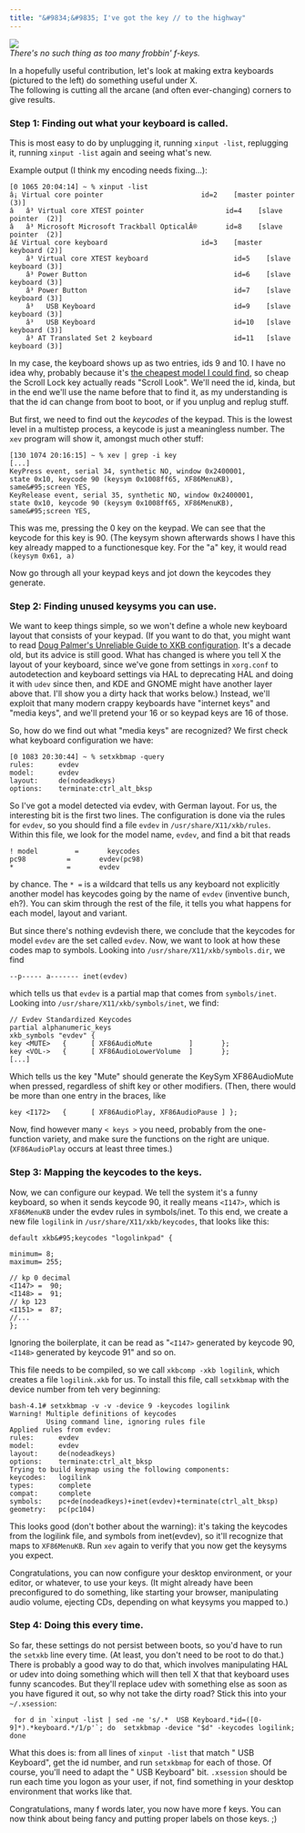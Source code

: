 ```yaml
---
title: "&#9834;&#9835; I've got the key // to the highway"
---
```



<p><img src="http://glob.absatzen.de/entries/moar-keys.png" /> <br />
<em>There's no such thing as too many frobbin' f-keys.</em></p>

<p>In a hopefully useful contribution, let's look at making extra keyboards (pictured to the left) do something useful under X. <br />
The following is cutting all the arcane (and often ever-changing) corners to give results.</p>

<h3>Step 1: Finding out what your keyboard is called.</h3>

<p>This is most easy to do by unplugging it, running <code>xinput -list</code>, replugging it, running <code>xinput -list</code> again and seeing what's new.</p>

<p>Example output (I think my encoding needs fixing...):</p>

<pre><code>[0 1065 20:04:14] ~ % xinput -list
â¡ Virtual core pointer                        id=2    [master pointer  (3)]
â   â³ Virtual core XTEST pointer                    id=4    [slave  pointer  (2)]
â   â³ Microsoft Microsoft Trackball OpticalÂ®       id=8    [slave  pointer  (2)]
â£ Virtual core keyboard                       id=3    [master keyboard (2)]
    â³ Virtual core XTEST keyboard                     id=5    [slave  keyboard (3)]
    â³ Power Button                                    id=6    [slave  keyboard (3)]
    â³ Power Button                                    id=7    [slave  keyboard (3)]
    â³   USB Keyboard                                  id=9    [slave  keyboard (3)]
    â³   USB Keyboard                                  id=10   [slave  keyboard (3)]
    â³ AT Translated Set 2 keyboard                    id=11   [slave  keyboard (3)]
</code></pre>

<p>In my case, the keyboard shows up as two entries, ids 9 and 10. I have no idea why, probably because it's <a href="http://www.logilink.eu/showproduct/ID0059.htm">the cheapest model I could find</a>, so cheap the Scroll Lock key actually reads "Scroll Look".
We'll need  the id, kinda, but in the end we'll use the name before that to find it, as my understanding is that the id can change from boot to boot, or if you unplug and replug stuff.</p>

<p>But first, we need to find out the <em>keycodes</em> of the keypad. This is the lowest level in a multistep process, a keycode is just a meaningless number. The <code>xev</code> program will show it, amongst much other stuff:</p>

<pre><code>[130 1074 20:16:15] ~ % xev | grep -i key
[...]
KeyPress event, serial 34, synthetic NO, window 0x2400001,
state 0x10, keycode 90 (keysym 0x1008ff65, XF86MenuKB), same&amp;#95;screen YES,
KeyRelease event, serial 35, synthetic NO, window 0x2400001,
state 0x10, keycode 90 (keysym 0x1008ff65, XF86MenuKB), same&amp;#95;screen YES,
</code></pre>

<p>This was me, pressing the 0 key on the keypad. We can see that the keycode for this key is 90. (The keysym shown afterwards shows I have this key already mapped to a functionesque key. For the "a" key, it would read <code>(keysym 0x61, a)</code></p>

<p>Now go through all your keypad keys and jot down the keycodes they generate.</p>

<h3>Step 2: Finding unused keysyms you can use.</h3>

<p>We want to keep things simple, so we won't define a whole new keyboard layout that consists of your keypad. (If you want to do that, you might want to read <a href="http://www.charvolant.org/~doug/xkb/">Doug Palmer's Unreliable Guide to XKB configuration</a>. It's a decade old, but its advice is still good. What has changed is where you tell X the layout of your keyboard, since we've gone from settings in <code>xorg.conf</code> to autodetection and keyboard settings via HAL to deprecating HAL and doing it with <code>udev</code> since then, and KDE and GNOME might have another layer above that. I'll show you a dirty hack that works below.) Instead, we'll exploit that many modern crappy keyboards have "internet keys" and "media keys", and we'll pretend your 16 or so keypad keys are 16 of those.</p>

<p>So, how do we find out what "media keys" are recognized? We first check what keyboard configuration we have:</p>

<pre><code>[0 1083 20:30:44] ~ % setxkbmap -query
rules:      evdev
model:      evdev
layout:     de(nodeadkeys)
options:    terminate:ctrl&#95;alt&#95;bksp
</code></pre>

<p>So I've got a model detected via evdev, with German layout. For us, the interesting bit is the first two lines. The configuration is done via the rules for <code>evdev</code>, so you should find a file <code>evdev</code> in <code>/usr/share/X11/xkb/rules</code>. Within this file, we look for the model name, <code>evdev</code>, and find a bit that reads</p>

<pre><code>! model         =       keycodes
pc98          =       evdev(pc98)
*             =       evdev
</code></pre>

<p>by chance. The <code>* =</code> is a wildcard that tells us any keyboard not explicitly another model has keycodes going by the name of <code>evdev</code> (inventive bunch, eh?). You can skim through the rest of the file, it tells you what happens for each model, layout and variant.</p>

<p>But since there's nothing evdevish there, we conclude that the keycodes for model <code>evdev</code> are the set called <code>evdev</code>. Now, we want to look at how these codes map to symbols. Looking into <code>/usr/share/X11/xkb/symbols.dir</code>, we find</p>

<pre><code>--p----- a------- inet(evdev)
</code></pre>

<p>which tells us that <code>evdev</code> is a partial map that comes from <code>symbols/inet</code>. Looking into <code>/usr/share/X11/xkb/symbols/inet</code>, we find:</p>

<pre><code>// Evdev Standardized Keycodes
partial alphanumeric&#95;keys
xkb&#95;symbols "evdev" {
key &lt;MUTE&gt;   {      [ XF86AudioMute         ]       };
key &lt;VOL-&gt;   {      [ XF86AudioLowerVolume  ]       };
[...]
</code></pre>

<p>Which tells us the key "Mute" should generate the KeySym XF86AudioMute when pressed, regardless of shift key or other modifiers. (Then, there would be more than one entry in the braces, like</p>

<pre><code>key &lt;I172&gt;   {      [ XF86AudioPlay, XF86AudioPause ] };
</code></pre>

<p>Now, find however many <code>&lt; keys &gt;</code> you need, probably from the one-function variety, and make sure the functions on the right are unique. (<code>XF86AudioPlay</code> occurs at least three times.)</p>

<h3>Step 3: Mapping the keycodes to the keys.</h3>

<p>Now, we can configure our keypad. We tell the system it's a funny keyboard, so when it sends keycode 90, it really means <code>&lt;I147&gt;</code>, which is <code>XF86MenuKB</code> under the evdev rules in symbols/inet. To this end, we create a new file <code>logilink</code> in <code>/usr/share/X11/xkb/keycodes</code>, that looks like this:</p>

<pre><code>default xkb&amp;#95;keycodes "logolinkpad" {

minimum= 8;
maximum= 255;

// kp 0 decimal
&lt;I147&gt; =  90;
&lt;I148&gt; =  91;
// kp 123
&lt;I151&gt; =  87;
//...
};
</code></pre>

<p>Ignoring the boilerplate, it can be read as "<code>&lt;I147&gt;</code> generated by keycode 90, <code>&lt;I148&gt;</code> generated by keycode 91" and so on.</p>

<p>This file needs to be compiled, so we call <code>xkbcomp -xkb logilink</code>, which creates a file <code>logilink.xkb</code> for us. To install this file, call <code>setxkbmap</code> with the device number from teh very beginning:</p>

<pre><code>bash-4.1# setxkbmap -v -v -device 9 -keycodes logilink
Warning! Multiple definitions of keycodes
         Using command line, ignoring rules file
Applied rules from evdev:
rules:      evdev
model:      evdev
layout:     de(nodeadkeys)
options:    terminate:ctrl&#95;alt&#95;bksp
Trying to build keymap using the following components:
keycodes:   logilink
types:      complete
compat:     complete
symbols:    pc+de(nodeadkeys)+inet(evdev)+terminate(ctrl&#95;alt&#95;bksp)
geometry:   pc(pc104)
</code></pre>

<p>This looks good (don't bother about the warning): it's taking the keycodes from the logilink file, and symbols from inet(evdev), so it'll recognize that <I147> maps to <code>XF86MenuKB</code>. Run <code>xev</code> again to verify that you now get the keysyms you expect.</p>

<p>Congratulations, you can now configure your desktop environment, or your editor, or whatever, to use your keys. (It might already have been preconfigured to do something, like starting your browser, manipulating audio volume, ejecting CDs, depending on what keysyms you mapped to.)</p>

<h3>Step 4: Doing this every time.</h3>

<p>So far, these settings do not persist between boots, so you'd have to run the <code>setxkb</code> line every time. (At least, you don't need to be root to do that.) There is probably a good way to do that, which involves manipulating HAL or udev into doing something which will then tell X that that keyboard uses funny scancodes. But they'll replace udev with something else as soon as you have figured it out, so why not take the dirty road? Stick this into your <code>~/.xsession</code>:</p>

<pre><code> for d in `xinput -list | sed -ne 's/.*  USB Keyboard.*id=([0-9]*).*keyboard.*/1/p'`; do  setxkbmap -device "$d" -keycodes logilink; done
</code></pre>

<p>What this does is: from all lines of <code>xinput -list</code> that match "  USB Keyboard", get the id number, and run <code>setxkbmap</code> for each of those. Of course, you'll need to adapt the "  USB Keyboard" bit. <code>.xsession</code> should be run each time you logon as your user, if not, find something in your desktop environment that works like that.</p>

<p>Congratulations, many f words later, you now have more f keys. You can now think about being fancy and putting proper labels on those keys. ;)</p>